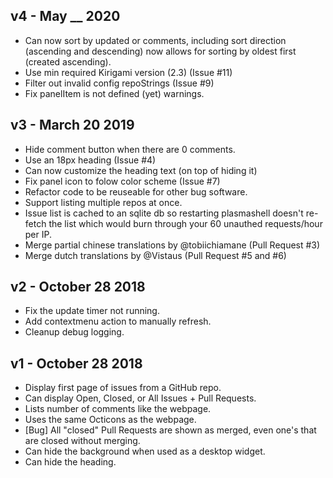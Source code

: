 ## v4 - May __ 2020

* Can now sort by updated or comments, including sort direction (ascending and descending) now allows for sorting by oldest first (created ascending).
* Use min required Kirigami version (2.3) (Issue #11)
* Filter out invalid config repoStrings (Issue #9)
* Fix panelItem is not defined (yet) warnings.

## v3 - March 20 2019

* Hide comment button when there are 0 comments.
* Use an 18px heading (Issue #4)
* Can now customize the heading text (on top of hiding it)
* Fix panel icon to folow color scheme (Issue #7)
* Refactor code to be reuseable for other bug software.
* Support listing multiple repos at once.
* Issue list is cached to an sqlite db so restarting plasmashell doesn't re-fetch the list which would burn through your 60 unauthed requests/hour per IP.
* Merge partial chinese translations by @tobiichiamane (Pull Request #3)
* Merge dutch translations by @Vistaus (Pull Request #5 and #6)

## v2 - October 28 2018

* Fix the update timer not running.
* Add contextmenu action to manually refresh.
* Cleanup debug logging.

## v1 - October 28 2018

* Display first page of issues from a GitHub repo.
* Can display Open, Closed, or All Issues + Pull Requests.
* Lists number of comments like the webpage.
* Uses the same Octicons as the webpage.
* [Bug] All "closed" Pull Requests are shown as merged, even one's that are closed without merging.
* Can hide the background when used as a desktop widget.
* Can hide the heading.
